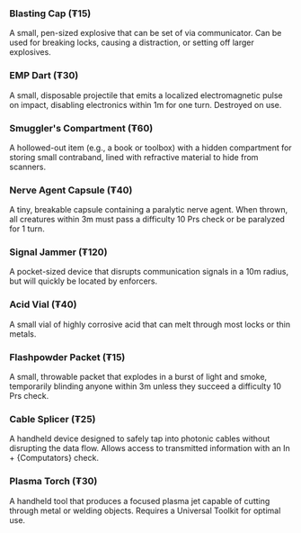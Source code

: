 ### Blasting Cap (₮15)
A small, pen-sized explosive that can be set of via communicator. Can be used for breaking locks, causing a distraction, or setting off larger explosives.
### EMP Dart (₮30)
A small, disposable projectile that emits a localized electromagnetic pulse on impact, disabling electronics within 1m for one turn. Destroyed on use.
### Smuggler's Compartment (₮60)
A hollowed-out item (e.g., a book or toolbox) with a hidden compartment for storing small contraband, lined with refractive material to hide from scanners.
### Nerve Agent Capsule (₮40)
A tiny, breakable capsule containing a paralytic nerve agent. When thrown, all creatures within 3m must pass a difficulty 10 Prs check or be paralyzed for 1 turn.
### Signal Jammer (₮120)
A pocket-sized device that disrupts communication signals in a 10m radius, but will quickly be located by enforcers.
### Acid Vial (₮40)
A small vial of highly corrosive acid that can melt through most locks or thin metals.
### Flashpowder Packet (₮15)
A small, throwable packet that explodes in a burst of light and smoke, temporarily blinding anyone within 3m unless they succeed a difficulty 10 Prs check.
### Cable Splicer (₮25)
A handheld device designed to safely tap into photonic cables without disrupting the data flow. Allows access to transmitted information with an In + {Computators} check.
### Plasma Torch (₮30)
A handheld tool that produces a focused plasma jet capable of cutting through metal or welding objects. Requires a Universal Toolkit for optimal use.